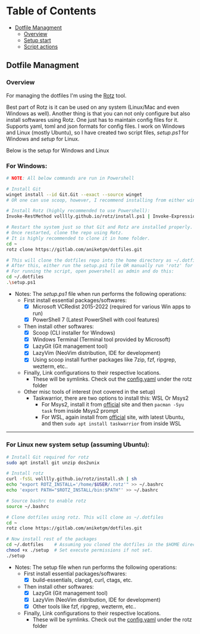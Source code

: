 # Table of Contents

- [Dotfile Managment](#dotfile-managment)
  - [Overview](#overview)
  - [Setup start](#setup-start)
  - [Script actions](#script-actions)

## Dotfile Managment

### Overview

For managing the dotfiles I'm using the [Rotz](https://github.com/volllly/rotz) tool.

Best part of Rotz is it can be used on any system (Linux/Mac and even Windows as well).
Another thing is that you can not only configure but also install softwares using Rotz.
One just has to maintain config files for it. Supports yaml, toml and json formats for config files.
I work on Windows and Linux (mostly Ubuntu), so I have created two script files, _setup.ps1_ for Windows and _setup_ for Linux.

Below is the setup for Windows and Linux

### For Windows:

```sh
# NOTE: All below commands are run in Powershell

# Install Git
winget install --id Git.Git --exact --source winget
# OR one can use scoop, however, I recommend installing from either winget / using official Git executable.

# Install Rotz (highly recommended to use Powershell):
Invoke-RestMethod volllly.github.io/rotz/install.ps1 | Invoke-Expression

# Restart the system just so that Git and Rotz are installed properly.
# Once restarted, clone the repo using Rotz.
# It is highly recommended to clone it in home folder.
cd ~
rotz clone https://gitlab.com/aniketgm/dotfiles.git

# This will clone the dotfiles repo into the home directory as ~/.dotfiles
# After this, either run the setup.ps1 file OR manually run 'rotz' for each packages.
# For running the script, open powershell as admin and do this:
cd ~/.dotfiles
.\setup.ps1
```

- Notes: The _setup.ps1_ file when run performs the following operations:
  - First install essential packages/softwares:
    - [x] Microsoft VCRedist 2015-2022 (required for various Win apps to run)
    - [x] PowerShell 7 (Latest PowerShell with cool features)
  - Then install other softwares:
    - [x] Scoop (CLI installer for Windows)
    - [x] Windows Terminal (Terminal tool provided by Microsoft)
    - [x] LazyGit (Git management tool)
    - [x] LazyVim (NeoVim distribution, IDE for development)
    - [x] Using scoop install further packages like 7zip, fzf, ripgrep, wezterm, etc..
  - Finally, Link configurations to their respective locations.
    - These will be symlinks. Check out the [config.yaml](https://gitlab.com/aniketgm/dotfiles/-/blob/main/config.yaml) under the rotz folder
  - Other misc tools of interest (not covered in the setup)
    - Taskwarrior, there are two options to install this: WSL Or Msys2
      - For Msys2, install it from [official](https://www.msys2.org) site and then `pacman -Syu task` from inside Msys2 prompt
      - For WSL, again install from [official](https://learn.microsoft.com/en-us/windows/wsl/install) site, with latest Ubuntu, and then `sudo apt install taskwarrior` from inside WSL
----

### For Linux new system setup (assuming Ubuntu):

```sh
# Install Git required for rotz
sudo apt install git unzip dos2unix

# Install rotz
curl -fsSL volllly.github.io/rotz/install.sh | sh
echo "export ROTZ_INSTALL='/home/$USER/.rotz'" >> ~/.bashrc
echo 'export PATH="$ROTZ_INSTALL/bin:$PATH"' >> ~/.bashrc

# Source bashrc to enable rotz
source ~/.bashrc

# Clone dotfiles using rotz. This will clone as ~/.dotfiles
cd ~
rotz clone https://gitlab.com/aniketgm/dotfiles.git

# Now install rest of the packages
cd ~/.dotfiles    # Assuming you cloned the dotfiles in the $HOME directory
chmod +x ./setup  # Set execute permissions if not set.
./setup
```

- Notes: The setup file when run performs the following operations:
  - First install essential packages/softwares:
    - [x] build-essentials, clangd, curl, ctags, etc.
  - Then install other softwares:
    - [x] LazyGit (Git management tool)
    - [x] LazyVim (NeoVim distribution, IDE for development)
    - [x] Other tools like fzf, ripgrep, wezterm, etc..
  - Finally, Link configurations to their respective locations.
    - These will be symlinks. Check out the [config.yaml](https://gitlab.com/aniketgm/dotfiles/-/blob/main/config.yaml) under the rotz folder
